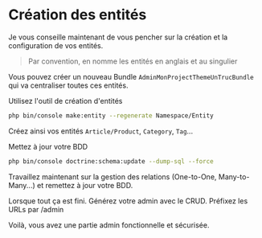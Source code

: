 # Création des entités

Je vous conseille maintenant de vous pencher sur la création et la configuration de vos entités.

> Par convention, en nomme les entités en anglais et au singulier

Vous pouvez créer un nouveau Bundle `AdminMonProjectThemeUnTrucBundle` qui va centraliser toutes ces entités.

Utilisez l'outil de création d'entités

```bash
php bin/console make:entity --regenerate Namespace/Entity

```
Créez ainsi vos entités `Article/Product`, `Category`, `Tag`...

Mettez à jour votre BDD

```bash
php bin/console doctrine:schema:update --dump-sql --force
```

Travaillez maintenant sur la gestion des relations (One-to-One, Many-to-Many...) et remettez à jour votre BDD.

Lorsque tout ça est fini. Générez votre admin avec le CRUD.
Préfixez les URLs par /admin

Voilà, vous avez une partie admin fonctionnelle et sécurisée.

